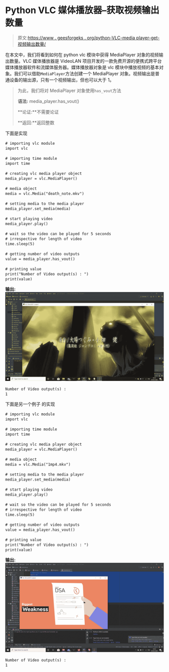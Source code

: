 # Python VLC 媒体播放器–获取视频输出数量

> 原文:[https://www . geesforgeks . org/python-VLC-media player-get-视频输出数量/](https://www.geeksforgeeks.org/python-vlc-mediaplayer-getting-number-of-video-outputs/)

在本文中，我们将看到如何在 python vlc 模块中获得 MediaPlayer 对象的视频输出数量。VLC 媒体播放器是 VideoLAN 项目开发的一款免费开源的便携式跨平台媒体播放器软件和流媒体服务器。媒体播放器对象是 vlc 模块中播放视频的基本对象。我们可以借助`MediaPlayer`方法创建一个 MediaPlayer 对象。视频输出是普通设备的输出源，只有一个视频输出，但也可以大于 1。

> 为此，我们将对 MediaPlayer 对象使用`has_vout`方法
> 
> **语法:** media_player.has_vout()
> 
> **论证:**不需要论证
> 
> **返回:**返回整数

下面是实现

```
# importing vlc module
import vlc

# importing time module
import time

# creating vlc media player object
media_player = vlc.MediaPlayer()

# media object
media = vlc.Media("death_note.mkv")

# setting media to the media player
media_player.set_media(media)

# start playing video
media_player.play()

# wait so the video can be played for 5 seconds
# irrespective for length of video
time.sleep(5)

# getting number of video outputs
value = media_player.has_vout()

# printing value
print("Number of Video output(s) : ")
print(value)
```

**输出:**
![](img/33c5fe6e13ea1c939ea793883a04f9c7.png)

```
Number of Video output(s) : 
1

```

下面是另一个例子
的实现

```
# importing vlc module
import vlc

# importing time module
import time

# creating vlc media player object
media_player = vlc.MediaPlayer()

# media object
media = vlc.Media("1mp4.mkv")

# setting media to the media player
media_player.set_media(media)

# start playing video
media_player.play()

# wait so the video can be played for 5 seconds
# irrespective for length of video
time.sleep(5)

# getting number of video outputs
value = media_player.has_vout()

# printing value
print("Number of Video output(s) : ")
print(value)
```

**输出:**
![](img/adad80dcd4fb054e2f8093e65d2cb30f.png)

```
Number of Video output(s) : 
1

```